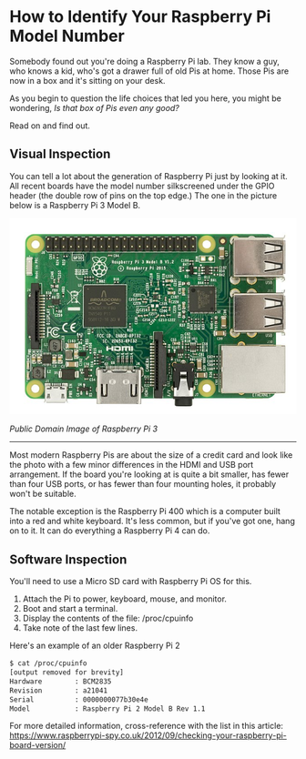 # How to Identify Your Raspberry Pi Model Number
Somebody found out you're doing a Raspberry Pi lab. They know a guy, who knows a kid, who's got a drawer full of old Pis at home. Those Pis are now in a box and it's sitting on your desk.

As you begin to question the life choices that led you here, you might be wondering, _Is that box of Pis even any good?_

Read on and find out.

## Visual Inspection
You can tell a lot about the generation of Raspberry Pi just by looking at it. All recent boards have the model number silkscreened under the GPIO header (the double row of pins on the top edge.) The one in the picture below is a Raspberry Pi 3 Model B.

![Raspberry Pi 3 Photo](images/Raspberry_Pi_3.jpg)

_Public Domain Image of Raspberry Pi 3_

___

Most modern Raspberry Pis are about the size of a credit card and look like the photo with a few minor differences in the HDMI and USB port arrangement. If the board you're looking at is quite a bit smaller, has fewer than four USB ports, or has fewer than four mounting holes, it probably won't be suitable.

The notable exception is the Raspberry Pi 400 which is a computer built into a red and white keyboard. It's less common, but if you've got one, hang on to it. It can do everything a Raspberry Pi 4 can do.

## Software Inspection
You'll need to use a Micro SD card with Raspberry Pi OS for this.

1. Attach the Pi to power, keyboard, mouse, and monitor.
2. Boot and start a terminal.
3. Display the contents of the file: /proc/cpuinfo
4. Take note of the last few lines. 

Here's an example of an older Raspberry Pi 2
```
$ cat /proc/cpuinfo
[output removed for brevity]
Hardware        : BCM2835
Revision        : a21041
Serial          : 0000000077b30e4e
Model           : Raspberry Pi 2 Model B Rev 1.1
```

For more detailed information, cross-reference with the list in this article: https://www.raspberrypi-spy.co.uk/2012/09/checking-your-raspberry-pi-board-version/

